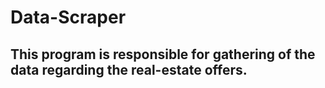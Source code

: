# Data-Scraper

## This program is responsible for gathering of the data regarding the real-estate offers.
